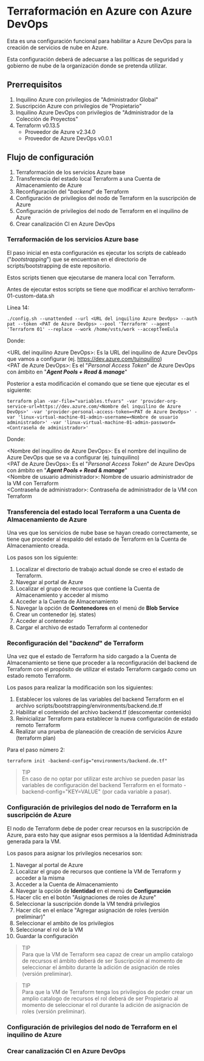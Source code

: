 # Terraformación en Azure con Azure DevOps

Esta es una configuración funcional para habilitar a Azure DevOps para la creación de servicios de nube en Azure.

Esta configuración deberá de adecuarse a las políticas de seguridad y gobierno de nube de la organización donde se pretenda utilizar.

## Prerrequisitos

1. Inquilino Azure con privilegios de "Administrador Global"
1. Suscripción Azure con privilegios de "Propietario"
1. Inquilino Azure DevOps con privilegios de "Administrador de la Colección de Proyectos"
1. Terraform v0.13.5
   * Proveedor de Azure v2.34.0
   * Proveedor de Azure DevOps v0.0.1

## Flujo de configuración

1. Terraformación de los servicios Azure base
1. Transferencia del estado local Terraform a una Cuenta de Almacenamiento de Azure
1. Reconfiguración del "*backend*" de Terraform
1. Configuración de privilegios del nodo de Terraform en la suscripción de Azure
1. Configuración de privilegios del nodo de Terraform en el inquilino de Azure
1. Crear canalización CI en Azure DevOps

### Terraformación de los servicios Azure base

El paso inicial en esta configuración es ejecutar los scripts de cableado ("*bootstrapping*") que se encuentran en el directorio de scripts/bootstrapping de este repositorio.

Estos scripts tienen que ejecutarse de manera local con Terraform.

Antes de ejecutar estos scripts se tiene que modificar el archivo terraform-01-custom-data.sh

Línea 14:

```
./config.sh --unattended --url <URL del inquilino Azure DevOps> --auth pat --token <PAT de Azure DevOps> --pool 'Terraform' --agent 'Terraform 01' --replace --work /home/vsts/work --acceptTeeEula
```

Donde:

\<URL del inquilino Azure DevOps>: Es la URL del inquilino de Azure DevOps que vamos a configurar (ej. https://dev.azure.com/tuinquilino)  
\<PAT de Azure DevOps>: Es el "*Personal Access Token*" de Azure DevOps con ámbito en "***Agent Pools + Read & manage***"

Posterior a esta modificación el comando que se tiene que ejecutar es el siguiente:

```
terraform plan -var-file="variables.tfvars" -var 'provider-org-service-url=https://dev.azure.com/<Nombre del inquilino de Azure DevOps>' -var 'provider-personal-access-token=<PAT de Azure DevOps>' -var 'linux-virtual-machine-01-admin-username=<Nombre de usuario administrador>' -var 'linux-virtual-machine-01-admin-password=<Contraseña de administrador>'
```

Donde:

\<Nombre del inquilino de Azure DevOps>: Es el nombre del inquilino de Azure DevOps que se va a configurar (ej. tuinquilino)  
\<PAT de Azure DevOps>: Es el "*Personal Access Token*" de Azure DevOps con ámbito en "***Agent Pools + Read & manage***"  
\<Nombre de usuario administrador>: Nombre de usuario administrador de la VM con Terraform  
\<Contraseña de administrador>: Contraseña de administrador de la VM con Terraform

### Transferencia del estado local Terraform a una Cuenta de Almacenamiento de Azure

Una ves que los servicios de nube base se hayan creado correctamente, se tiene que proceder al respaldo del estado de Terraform en la Cuenta de Almacenamiento creada.

Los pasos son los siguiente:

1. Localizar el directorio de trabajo actual donde se creo el estado de Terraform.
1. Navegar al portal de Azure
1. Localizar el grupo de recursos que contiene la Cuenta de Almacenamiento y acceder al mismo
1. Acceder a la Cuenta de Almacenamiento
1. Navegar la opción de **Contenedores** en el menú de **Blob Service**
1. Crear un contenedor (ej. states)
1. Acceder al contenedor
1. Cargar el archivo de estado Terraform al contenedor

### Reconfiguración del "*backend*" de Terraform

Una vez que el estado de Terraform ha sido cargado a la Cuenta de Almacenamiento se tiene que proceder a la reconfiguración del backend de Terraform con el propósito de utilizar el estado Terraform cargado como un estado remoto Terraform.

Los pasos para realizar la modificación son los siguientes:

1. Establecer los valores de las variables del backend Terraform en el archivo scripts/bootstrapping/environments/backend.de.tf
1. Habilitar el contenido del archivo backend.tf (descomentar contenido)
1. Reinicializar Terraform para establecer la nueva configuración de estado remoto Terraform
1. Realizar una prueba de planeación de creación de servicios Azure (terraform plan)

Para el paso número 2:

```
terraform init -backend-config="environments/backend.de.tf"
```

> TIP  
> En caso de no optar por utilizar este archivo se pueden pasar las variables de configuración del backend Terraform en el formato -backend-config="KEY=VALUE" (por cada variable a pasar).

### Configuración de privilegios del nodo de Terraform en la suscripción de Azure

El nodo de Terraform debe de poder crear recursos en la suscripción de Azure, para esto hay que asignar esos permisos a la Identidad Administrada generada para la VM.

Los pasos para asignar los privilegios necesarios son:

1. Navegar al portal de Azure
1. Localizar el grupo de recursos que contiene la VM de Terraform y acceder a la misma
1. Acceder a la Cuenta de Almacenamiento
1. Navegar la opción de **Identidad** en el menú de **Configuración**
1. Hacer clic en el botón "Asignaciones de roles de Azure"
1. Seleccionar la suscripción donde la VM tendrá privilegios
1. Hacer clic en el enlace "Agregar asignación de roles (versión preliminar)"
1. Seleccionar el ambito de los privilegios
1. Seleccionar el rol de la VM
1. Guardar la configuración

> TIP  
> Para que la VM de Terraform sea capaz de crear un amplio catalogo de recursos el ámbito deberá de ser Suscripción al momento de seleccionar el ámbito durante la adición de asignación de roles (versión preliminar).

> TIP  
> Para que la VM de Terraform tenga los privilegios de poder crear un amplio catalogo de recursos el rol deberá de ser Propietario al momento de seleccionar el rol durante la adición de asignación de roles (versión preliminar).

### Configuración de privilegios del nodo de Terraform en el inquilino de Azure

### Crear canalización CI en Azure DevOps